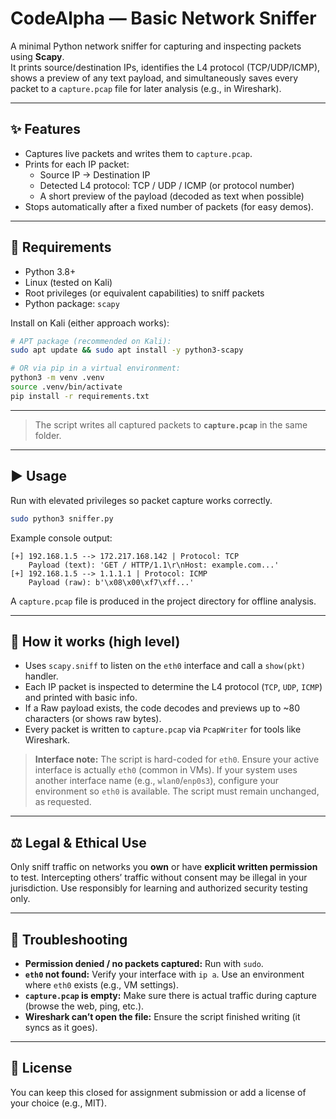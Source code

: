 # CodeAlpha — Basic Network Sniffer

A minimal Python network sniffer for capturing and inspecting packets using **Scapy**.  
It prints source/destination IPs, identifies the L4 protocol (TCP/UDP/ICMP), shows a preview of any text payload, and simultaneously saves every packet to a `capture.pcap` file for later analysis (e.g., in Wireshark).

---

## ✨ Features
- Captures live packets and writes them to `capture.pcap`.
- Prints for each IP packet:
  - Source IP → Destination IP
  - Detected L4 protocol: TCP / UDP / ICMP (or protocol number)
  - A short preview of the payload (decoded as text when possible)
- Stops automatically after a fixed number of packets (for easy demos).

---

## 🧰 Requirements
- Python 3.8+
- Linux (tested on Kali)
- Root privileges (or equivalent capabilities) to sniff packets
- Python package: `scapy`

Install on Kali (either approach works):
```bash
# APT package (recommended on Kali):
sudo apt update && sudo apt install -y python3-scapy

# OR via pip in a virtual environment:
python3 -m venv .venv
source .venv/bin/activate
pip install -r requirements.txt
```

---

> The script writes all captured packets to **`capture.pcap`** in the same folder.

---

## ▶️ Usage
Run with elevated privileges so packet capture works correctly.
```bash
sudo python3 sniffer.py
```
Example console output:
```
[+] 192.168.1.5 --> 172.217.168.142 | Protocol: TCP
    Payload (text): 'GET / HTTP/1.1\r\nHost: example.com...'
[+] 192.168.1.5 --> 1.1.1.1 | Protocol: ICMP
    Payload (raw): b'\x08\x00\xf7\xff...'
```
A `capture.pcap` file is produced in the project directory for offline analysis.

---

## 📝 How it works (high level)
- Uses `scapy.sniff` to listen on the `eth0` interface and call a `show(pkt)` handler.
- Each IP packet is inspected to determine the L4 protocol (`TCP`, `UDP`, `ICMP`) and printed with basic info.
- If a Raw payload exists, the code decodes and previews up to ~80 characters (or shows raw bytes).
- Every packet is written to `capture.pcap` via `PcapWriter` for tools like Wireshark.

> **Interface note:** The script is hard-coded for `eth0`. Ensure your active interface is actually `eth0` (common in VMs). If your system uses another interface name (e.g., `wlan0`/`enp0s3`), configure your environment so `eth0` is available. The script must remain unchanged, as requested.

---

## ⚖️ Legal & Ethical Use
Only sniff traffic on networks you **own** or have **explicit written permission** to test. Intercepting others’ traffic without consent may be illegal in your jurisdiction. Use responsibly for learning and authorized security testing only.

---

## 🧪 Troubleshooting
- **Permission denied / no packets captured:** Run with `sudo`.  
- **`eth0` not found:** Verify your interface with `ip a`. Use an environment where `eth0` exists (e.g., VM settings).  
- **`capture.pcap` is empty:** Make sure there is actual traffic during capture (browse the web, ping, etc.).  
- **Wireshark can’t open the file:** Ensure the script finished writing (it syncs as it goes).

---

## 📜 License
You can keep this closed for assignment submission or add a license of your choice (e.g., MIT).

